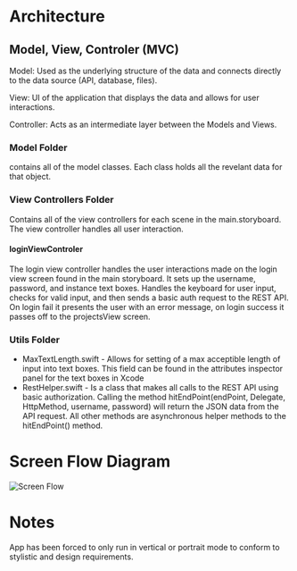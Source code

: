 # Architecture

## Model, View, Controler (MVC) 
Model: Used as the underlying structure of the data and connects directly to the data source (API, database, files).

View: UI of the application that displays the data and allows for user interactions.

Controller: Acts as an intermediate layer between the Models and Views.

### Model Folder
contains all of the model classes. 
Each class holds all the revelant data for that object. 
### View Controllers Folder 
Contains all of the view controllers for each scene in the main.storyboard. 
The view controller handles all user interaction.

#### loginViewControler
The login view controller handles the user interactions made on the login view screen found in the main storyboard. 
It sets up the username, password, and instance text boxes. Handles the keyboard for user input, checks for valid input, and then sends a basic auth request to the REST API. On login fail it presents the user with an error message, on login success it passes off to the projectsView screen. 

### Utils Folder
* MaxTextLength.swift - Allows for setting of a max acceptible length of input into text boxes. This field can be found in the attributes inspector panel for the text boxes in Xcode 
* RestHelper.swift - Is a class that makes all calls to the REST API using basic authorization. Calling the method hitEndPoint(endPoint, Delegate, HttpMethod, username, password) will return the JSON data from the API request. All other methods are asynchronous helper methods to the hitEndPoint() method. 





# Screen Flow Diagram 
![Screen Flow](http://i.imgur.com/SZER521.jpg)

# Notes

App has been forced to only run in vertical or portrait mode to conform to stylistic and design requirements. 
